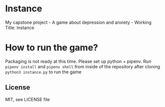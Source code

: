 # Instance

My capstone project - A game about depression and anxiety - Working Title: Instance

# How to run the game?

Packaging is not ready at this time.
Please set up python + pipenv. Run `pipenv install` and `pipenv shell` from inside of the repository after cloning
`python3 instance.py` to run the game

## License

MIT, see LICENSE file